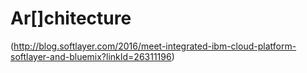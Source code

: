 # Ar[]chitecture

(http://blog.softlayer.com/2016/meet-integrated-ibm-cloud-platform-softlayer-and-bluemix?linkId=26311196)

